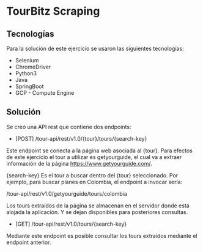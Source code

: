 # TourBitz Scraping

## Tecnologías

Para la solución de este ejercicio se usaron las siguientes tecnologías:

* Selenium
* ChromeDriver
* Python3
* Java
* SpringBoot
* GCP - Compute Engine

## Solución

Se creó una API rest que contiene dos endpoints:

* [POST] /tour-api/rest/v1.0/{tour}/tours/{search-key}

Este endpoint se conecta a la página web asociada al {tour}. Para efectos de este ejercicio el tour a utilizar es getyourguide, el cual va a extraer información de la página https://www.getyourguide.com/.

{search-key} Es el tour a buscar dentro del {tour} seleccionado. Por ejemplo, para buscar planes en Colombia, el endpoint a invocar sería:

/tour-api/rest/v1.0/getyourguide/tours/colombia

Los tours extraídos de la página se almacenan en el servidor donde está alojada la aplicación. Y se dejan disponibles para posteriores consultas.

* [GET] /tour-api/rest/v1.0/tours/{search-key}

Mediante este endpoint es posible consultar los tours extraídos mediante el endpoint anterior.
